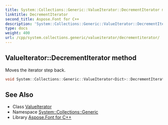 ```yaml
---
title: System::Collections::Generic::ValueIterator::DecrementIterator method
linktitle: DecrementIterator
second_title: Aspose.Font for C++
description: 'System::Collections::Generic::ValueIterator::DecrementIterator method. Moves the iterator step back in C++.'
type: docs
weight: 400
url: /cpp/system.collections.generic/valueiterator/decrementiterator/
---
```

## ValueIterator::DecrementIterator method


Moves the iterator step back.

```cpp
void System::Collections::Generic::ValueIterator<Dict>::DecrementIterator() override
```

## See Also

* Class [ValueIterator](../)
* Namespace [System::Collections::Generic](../../)
* Library [Aspose.Font for C++](../../../)
